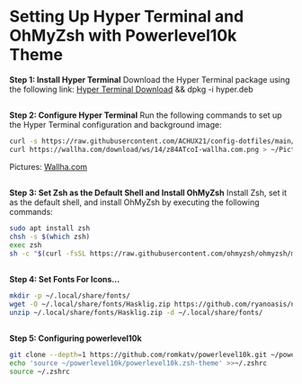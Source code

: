 # Setting Up Hyper Terminal and OhMyZsh with Powerlevel10k Theme

**Step 1: Install Hyper Terminal**
Download the Hyper Terminal package using the following link: [Hyper Terminal Download](https://releases.hyper.is/download/deb) && dpkg -i hyper.deb
##
**Step 2: Configure Hyper Terminal**
Run the following commands to set up the Hyper Terminal configuration and background image:
```bash
curl -s https://raw.githubusercontent.com/ACHUX21/config-dotfiles/main/.hyper.js |sed "s|/home/achux21|$(echo $HOME)|g" > ~/.hyper.js
curl https://wallha.com/download/ws/14/z84ATcoI-wallha.com.png > ~/Pictures/term.png
```
Pictures: [Wallha.com](https://wallha.com/tag/selective-coloring/2)
##
**Step 3: Set Zsh as the Default Shell and Install OhMyZsh**
Install Zsh, set it as the default shell, and install OhMyZsh by executing the following commands:
```bash
sudo apt install zsh
chsh -s $(which zsh)
exec zsh
sh -c "$(curl -fsSL https://raw.githubusercontent.com/ohmyzsh/ohmyzsh/master/tools/install.sh)"
```
##
**Step 4: Set Fonts For Icons...**
```bash
mkdir -p ~/.local/share/fonts/
wget -O ~/.local/share/fonts/Hasklig.zip https://github.com/ryanoasis/nerd-fonts/releases/download/v3.1.1/Hasklig.zip
unzip ~/.local/share/fonts/Hasklig.zip -d ~/.local/share/fonts/
```
##
**Step 5: Configuring powerlevel10k**
```bash
git clone --depth=1 https://github.com/romkatv/powerlevel10k.git ~/powerlevel10k
echo 'source ~/powerlevel10k/powerlevel10k.zsh-theme' >>~/.zshrc
source ~/.zshrc
```

